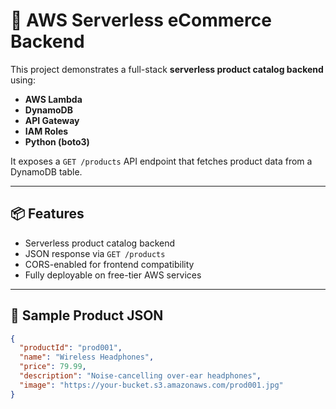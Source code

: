 # 🛒 AWS Serverless eCommerce Backend

This project demonstrates a full-stack **serverless product catalog backend** using:

- **AWS Lambda**
- **DynamoDB**
- **API Gateway**
- **IAM Roles**
- **Python (boto3)**

It exposes a `GET /products` API endpoint that fetches product data from a DynamoDB table.

---

## 📦 Features

- Serverless product catalog backend
- JSON response via `GET /products`
- CORS-enabled for frontend compatibility
- Fully deployable on free-tier AWS services

---

## 🧪 Sample Product JSON

```json
{
  "productId": "prod001",
  "name": "Wireless Headphones",
  "price": 79.99,
  "description": "Noise-cancelling over-ear headphones",
  "image": "https://your-bucket.s3.amazonaws.com/prod001.jpg"
}
